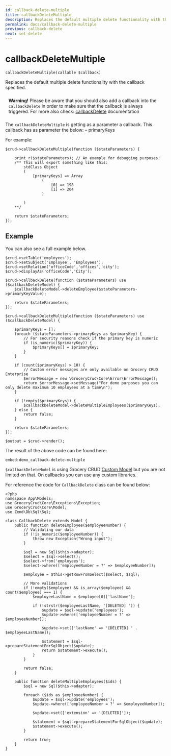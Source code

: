 ```yaml
---
id: callback-delete-multiple
title: callbackDeleteMultiple
description: Replaces the default multiple delete functionality with the callback specified.
permalink: docs/callback-delete-multiple
previous: callback-delete
next: set-delete
---
```


# callbackDeleteMultiple

<pre><code class="language-php">callbackDeleteMultiple(callable $callback)</code></pre>
Replaces the default multiple delete functionality with the callback specified.

<p class="bg-warning" style="padding:10px;"><strong><span class="fa fa-exclamation-triangle"></span> Warning!</strong> Please be aware that you should also add a callback into the <code>callbackDelete</code> in order to make sure that the callback is always triggered. For more also check: <a href="https://www.grocerycrud.com/enterprise/api-and-function-list/callbackDelete">callbackDelete</a> documentation</p>

The <code>callbackDeleteMultiple</code> is getting as a parameter a callback. This callback has as parameter the below:
– primaryKeys

For example:

<pre><code class="language-php">$crud->callbackDeleteMultiple(function ($stateParameters) {
    
    print_r($stateParameters); // An example for debugging purposes!
    /** This will export something like this: 
        stdClass Object
        (
            [primaryKeys] => Array
                (
                    [0] => 198
                    [1] => 204
                )

        )
    **/

    return $stateParameters;
});</code></pre>

## Example

You can also see a full example below.

<pre><code class="language-php">$crud->setTable('employees');
$crud->setSubject('Employee', 'Employees');
$crud->setRelation('officeCode','offices','city');
$crud->displayAs('officeCode','City');

$crud->callbackDelete(function ($stateParameters) use ($callbackDeleteModel) {
    $callbackDeleteModel->deleteEmployee($stateParameters->primaryKeyValue);

    return $stateParameters;
});

$crud->callbackDeleteMultiple(function ($stateParameters) use ($callbackDeleteModel) {

    $primaryKeys = [];
    foreach ($stateParameters->primaryKeys as $primaryKey) {
        // For security reasons check if the primary key is numeric
        if (is_numeric($primaryKey)) {
            $primaryKeys[] = $primaryKey;
        }
    }

    if (count($primaryKeys) > 10) {
        // Custom error messages are only available on Grocery CRUD Enterprise
        $errorMessage = new \GroceryCrud\Core\Error\ErrorMessage();
        return $errorMessage->setMessage("For demo purposes you can only delete maximum 10 employees at a time\n");
    }

    if (!empty($primaryKeys)) {
        $callbackDeleteModel->deleteMultipleEmployees($primaryKeys);
    } else {
        return false;
    }

    return $stateParameters;
});

$output = $crud->render();
</code></pre>

The result of the above code can be found here:

`embed:demo_callback-delete-multiple`

`$callbackDeleteModel` is using Grocery CRUD [Custom Model](/docs/custom-model) but you are not limited on that. On callbacks you can use any custom libraries.

For reference the code for `CallbackDelete` class can be found below:

<pre><code class="language-php">&lt;?php
namespace App\Models;
use GroceryCrud\Core\Exceptions\Exception;
use GroceryCrud\Core\Model;
use Zend\Db\Sql\Sql;

class CallbackDelete extends Model {
    public function deleteEmployee($employeeNumber) {
        // Validating our data
        if (!is_numeric($employeeNumber)) {
            throw new Exception("Wrong input");
        }

        $sql = new Sql($this->adapter);
        $select = $sql->select();
        $select->from('employees');
        $select->where(['employeeNumber = ?' => $employeeNumber]);

        $employee = $this->getRowFromSelect($select, $sql);

        // More validations
        if (!empty($employee) && is_array($employee) && count($employee) === 1) {
            $employeeLastName = $employee[0]['lastName'];

            if (!strstr($employeeLastName, '[DELETED] ')) {
                $update = $sql->update('employees');
                $update->where(['employeeNumber = ?' => $employeeNumber]);

                $update->set(['lastName' => '[DELETED] ' . $employeeLastName]);

                $statement = $sql->prepareStatementForSqlObject($update);
                return $statement->execute();
            }
        }

        return false;
    }

    public function deleteMultipleEmployees($ids) {
        $sql = new Sql($this->adapter);

        foreach ($ids as $employeeNumber) {
            $update = $sql->update('employees');
            $update->where(['employeeNumber = ?' => $employeeNumber]);

            $update->set(['extension' => '[DELETED]']);

            $statement = $sql->prepareStatementForSqlObject($update);
            $statement->execute();
        }

        return true;
    }
}</code></pre>